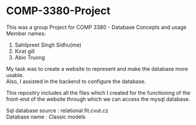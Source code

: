 # COMP-3380-Project

This was a group Project for COMP 3380 - Database Concepts and usage  
Member names:
1. Sahilpreet Singh Sidhu(me)
2. Kirat gill
3. Abio Truong

My task was to create a website to represent and make the database more usable.  
Also, I assisted in the backend to configure the database.   

This repositry includes all the files which I created for the functioning of the front-end of the website through which we can access the mysql database.  
 

Sql database source : relational.fit.cvut.cz  
Database name : Classic models  



